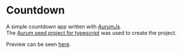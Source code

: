 # Countdown
A simple countdown app written with [AurumJs](https://aurumjs.org/).  
The [Aurum seed project for typescript](https://github.com/CyberPhoenix90/aurum-seed-typescript) was used to create the project.

Preview can be seen [here](https://nabak9.github.io/countdown/).